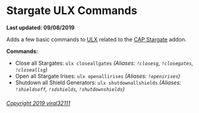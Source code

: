 # Stargate ULX Commands

**Last updated: 09/08/2019**

Adds a few basic commands to [ULX](https://github.com/TeamUlysses/ulx) related to the [CAP Stargate](https://github.com/RafaelDeJongh/cap) addon.

__Commands:__
* Close all Stargates: `ulx closeallgates` *(Aliases: `!closesg`, `!closegates`, `!closeallsg`)*
* Open all Stargate Irises: `ulx openallirises` *(Aliases: `!openirises`)*
* Shutdown all Shield Generators: `ulx shutdownallshields` *(Aliases: `!shieldsoff`, `!sdshields`, `!shutdownshields`)*

###### [Copyright 2019 viral32111](LICENCE.md)
